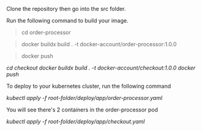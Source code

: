 
Clone the repository then go into the src folder.

Run the following command to build your image. 

>cd order-processor

>docker buildx build . -t  docker-account/order-processor:1.0.0

>docker push

*cd checkout*
*docker buildx build . -t  docker-account/checkout:1.0.0*
*docker push*


To deploy to your kubernetes cluster, run the following command

*kubectl apply -f root-folder/deploy/app/order-processor.yaml*

You will see there's 2 containers in the order-processor pod

*kubectl apply -f root-folder/deploy/app/checkout.yaml*
